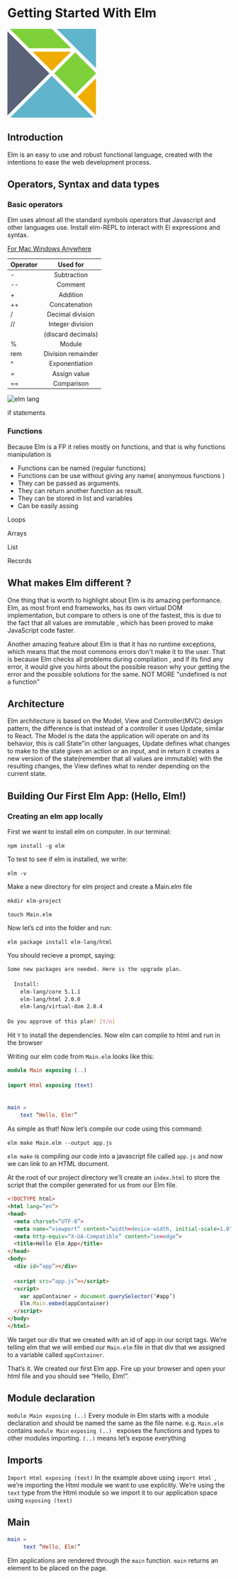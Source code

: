# Getting Started With Elm 
![elm lang](./images/logo.png)

## Introduction
Elm is an easy to use and robust functional language, created with the intentions to ease the web development process.

## Operators, Syntax and data types
### Basic operators
Elm uses almost all the standard symbols operators that Javascript and other languages use.
Install elm-REPL to interact with El expressions and syntax.

[For Mac ](http://install.elm-lang.org/Elm-Platform-0.18.pkg )
[Windows ](http://install.elm-lang.org/Elm-Platform-0.18.exe)
[Anywhere](https://www.npmjs.com/package/elm)

| Operator      | Used for            |
| ------------- |:-------------------:|
| -             | Subtraction         |
| --            | Comment             |
| +             | Addition            |
| ++            | Concatenation       |
| /             | Decimal division    |
| //            | Integer division    |
|               | (discard decimals)  | 
| %             | Module              |
| rem           | Division remainder  |
| ^             | Exponentiation      |
| =             | Assign value        |
| ==            | Comparison          |

![elm lang](./images/oparators.png)






if statements

### Functions
Because Elm is a FP it relies mostly on functions, and that is why functions manipulation is 
  * Functions can be named (regular functions)
  * Functions can be use without giving any name( anonymous functions )
  * They can be passed as arguments.
  * They can return another function as result.
  * They can be stored in list and variables
  * Can be easily assing 


Loops

Arrays


List


Records


## What makes Elm different ?

One thing that is worth to highlight about Elm is its amazing performance. Elm, as most front end frameworks, has its own virtual DOM implementation, but compare to others is one of the fastest, this is due to the fact that all values are immutable , which has been proved to make JavaScript code faster. 


Another amazing feature about Elm is that it has no runtime exceptions, which means that the most commons errors don't make it to the user. That is because Elm checks all problems during compilation , and if its find any error, it would give you hints about the possible reason why your getting the error and the possible solutions for the same.
NOT MORE "undefined is not a function"

## Architecture
Elm architecture is based on the Model, View and Controller(MVC) design pattern, the difference is that instead of a controller it uses Update, similar to React.
The Model is the data the application will operate on and its behavior, this is call State"in other languages, Update defines what changes to make to the state given an action or an input, and in return it creates a new version of the state(remember that all values are immutable) with the resulting changes, the View defines what to render depending on the current state.


## Building Our First Elm App: (Hello, Elm!)
### Creating an elm app locally

First we want to install elm on computer. In our terminal:

`npm install -g elm`

To test to see if elm is installed, we write:

`elm -v`

Make a new directory for elm project and create a Main.elm file

`mkdir elm-project`

`touch Main.elm`

Now let’s cd into the folder and run:

`elm package install elm-lang/html`

You should recieve a prompt, saying:
```bash
Some new packages are needed. Here is the upgrade plan.

  Install:
    elm-lang/core 5.1.1
    elm-lang/html 2.0.0
    elm-lang/virtual-dom 2.0.4

Do you approve of this plan? [Y/n]
```
Hit `Y` to install the dependencies.
Now elm can compile to html and run in the browser

Writing our elm code from `Main.elm` looks like this:

```elm
module Main exposing (..)

import Html exposing (text)


main = 
    text “Hello, Elm!” 
```

As simple as that! Now let’s compile our code using this command:

`elm make Main.elm --output app.js`

`elm make` is compiling our code into a javascript file called `app.js` and now we can link to an HTML document.

At the root of our project directory we’ll create an `index.html` to store the script that the compiler generated for us from our Elm file.

```html
<!DOCTYPE html>
<html lang=“en”>
<head>
  <meta charset=“UTF-8”>
  <meta name=“viewport” content=“width=device-width, initial-scale=1.0”>
  <meta http-equiv=“X-UA-Compatible” content=“ie=edge”>
  <title>Hello Elm App</title>
</head>
<body>
  <div id=“app”></div>

  <script src=“app.js”></script>
  <script>
    var appContainer = document.querySelector(‘#app’)
    Elm.Main.embed(appContainer)
  </script>
</body>
</html>
```

We target our div that we created with an id of app in our script tags. We’re telling elm that we will embed our `Main.elm` file in that div that we assigned to a variable called `appContainer`.

That’s it. We created our first Elm app. Fire up your browser and open your html file and you should see “Hello, Elm!”.


## Module declaration
` module Main exposing (..) `
Every module in Elm starts with a module declaration and should be named the same as the file name.
e.g. `Main.elm` contains `module Main`
`exposing (..) ` exposes the functions and types to other modules importing. `(..)` means let’s expose everything

## Imports
`Import Html exposing (text)`
In the example above using `import Html `, we’re importing the Html module we want to use explicitly. We’re using the `text` type from the Html module so we import it to our application space using `exposing (text)`

## Main
```elm
main =
     text “Hello, Elm!”
```
Elm applications are rendered through the `main` function.  `main` returns an element to be placed on the page. 




